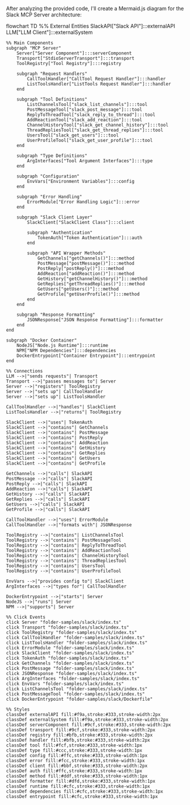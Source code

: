 After analyzing the provided code, I'll create a Mermaid.js diagram for the Slack MCP Server architecture:

flowchart TD
    %% External Entities
    SlackAPI["Slack API"]:::externalAPI
    LLM["LLM Client"]:::externalSystem

    %% Main Components
    subgraph "MCP Server"
        Server["Server Component"]:::serverComponent
        Transport["StdioServerTransport"]:::transport
        ToolRegistry["Tool Registry"]:::registry

        subgraph "Request Handlers"
            CallToolHandler["CallTool Request Handler"]:::handler
            ListToolsHandler["ListTools Request Handler"]:::handler
        end

        subgraph "Tool Definitions"
            ListChannelsTool["slack_list_channels"]:::tool
            PostMessageTool["slack_post_message"]:::tool
            ReplyToThreadTool["slack_reply_to_thread"]:::tool
            AddReactionTool["slack_add_reaction"]:::tool
            ChannelHistoryTool["slack_get_channel_history"]:::tool
            ThreadRepliesTool["slack_get_thread_replies"]:::tool
            UsersTool["slack_get_users"]:::tool
            UserProfileTool["slack_get_user_profile"]:::tool
        end

        subgraph "Type Definitions"
            ArgInterfaces["Tool Argument Interfaces"]:::type
        end

        subgraph "Configuration"
            EnvVars["Environment Variables"]:::config
        end

        subgraph "Error Handling"
            ErrorModule["Error Handling Logic"]:::error
        end

        subgraph "Slack Client Layer"
            SlackClient["SlackClient Class"]:::client
            
            subgraph "Authentication"
                TokenAuth["Token Authentication"]:::auth
            end
            
            subgraph "API Wrapper Methods"
                GetChannels["getChannels()"]:::method
                PostMessage["postMessage()"]:::method
                PostReply["postReply()"]:::method
                AddReaction["addReaction()"]:::method
                GetHistory["getChannelHistory()"]:::method
                GetReplies["getThreadReplies()"]:::method
                GetUsers["getUsers()"]:::method
                GetProfile["getUserProfile()"]:::method
            end
        end

        subgraph "Response Formatting"
            JSONResponse["JSON Response Formatting"]:::formatter
        end
    end

    subgraph "Docker Container"
        NodeJS["Node.js Runtime"]:::runtime
        NPM["NPM Dependencies"]:::dependencies
        DockerEntrypoint["Container Entrypoint"]:::entrypoint
    end

    %% Connections
    LLM -->|"sends requests"| Transport
    Transport -->|"passes messages to"| Server
    Server -->|"registers"| ToolRegistry
    Server -->|"sets up"| CallToolHandler
    Server -->|"sets up"| ListToolsHandler
    
    CallToolHandler -->|"handles"| SlackClient
    ListToolsHandler -->|"returns"| ToolRegistry
    
    SlackClient -->|"uses"| TokenAuth
    SlackClient -->|"contains"| GetChannels
    SlackClient -->|"contains"| PostMessage
    SlackClient -->|"contains"| PostReply
    SlackClient -->|"contains"| AddReaction
    SlackClient -->|"contains"| GetHistory
    SlackClient -->|"contains"| GetReplies
    SlackClient -->|"contains"| GetUsers
    SlackClient -->|"contains"| GetProfile
    
    GetChannels -->|"calls"| SlackAPI
    PostMessage -->|"calls"| SlackAPI
    PostReply -->|"calls"| SlackAPI
    AddReaction -->|"calls"| SlackAPI
    GetHistory -->|"calls"| SlackAPI
    GetReplies -->|"calls"| SlackAPI
    GetUsers -->|"calls"| SlackAPI
    GetProfile -->|"calls"| SlackAPI
    
    CallToolHandler -->|"uses"| ErrorModule
    CallToolHandler -->|"formats with"| JSONResponse
    
    ToolRegistry -->|"contains"| ListChannelsTool
    ToolRegistry -->|"contains"| PostMessageTool
    ToolRegistry -->|"contains"| ReplyToThreadTool
    ToolRegistry -->|"contains"| AddReactionTool
    ToolRegistry -->|"contains"| ChannelHistoryTool
    ToolRegistry -->|"contains"| ThreadRepliesTool
    ToolRegistry -->|"contains"| UsersTool
    ToolRegistry -->|"contains"| UserProfileTool
    
    EnvVars -->|"provides config to"| SlackClient
    ArgInterfaces -->|"types for"| CallToolHandler
    
    DockerEntrypoint -->|"starts"| Server
    NodeJS -->|"runs"| Server
    NPM -->|"supports"| Server

    %% Click Events
    click Server "folder-samples/slack/index.ts"
    click Transport "folder-samples/slack/index.ts"
    click ToolRegistry "folder-samples/slack/index.ts"
    click CallToolHandler "folder-samples/slack/index.ts"
    click ListToolsHandler "folder-samples/slack/index.ts" 
    click ErrorModule "folder-samples/slack/index.ts"
    click SlackClient "folder-samples/slack/index.ts"
    click TokenAuth "folder-samples/slack/index.ts"
    click GetChannels "folder-samples/slack/index.ts"
    click PostMessage "folder-samples/slack/index.ts"
    click JSONResponse "folder-samples/slack/index.ts"
    click ArgInterfaces "folder-samples/slack/index.ts"
    click EnvVars "folder-samples/slack/index.ts"
    click ListChannelsTool "folder-samples/slack/index.ts"
    click PostMessageTool "folder-samples/slack/index.ts"
    click DockerEntrypoint "folder-samples/slack/Dockerfile"

    %% Styles
    classDef externalAPI fill:#f9a,stroke:#333,stroke-width:2px
    classDef externalSystem fill:#f9a,stroke:#333,stroke-width:2px
    classDef serverComponent fill:#9cf,stroke:#333,stroke-width:2px
    classDef transport fill:#9cf,stroke:#333,stroke-width:2px
    classDef registry fill:#bfb,stroke:#333,stroke-width:2px
    classDef handler fill:#bfb,stroke:#333,stroke-width:2px
    classDef tool fill:#fcf,stroke:#333,stroke-width:1px
    classDef type fill:#ccc,stroke:#333,stroke-width:1px
    classDef config fill:#ffc,stroke:#333,stroke-width:1px
    classDef error fill:#fcc,stroke:#333,stroke-width:1px
    classDef client fill:#bbf,stroke:#333,stroke-width:2px
    classDef auth fill:#ffc,stroke:#333,stroke-width:1px
    classDef method fill:#ddf,stroke:#333,stroke-width:1px
    classDef formatter fill:#dfd,stroke:#333,stroke-width:1px
    classDef runtime fill:#cfc,stroke:#333,stroke-width:1px
    classDef dependencies fill:#cfc,stroke:#333,stroke-width:1px
    classDef entrypoint fill:#cfc,stroke:#333,stroke-width:1px
